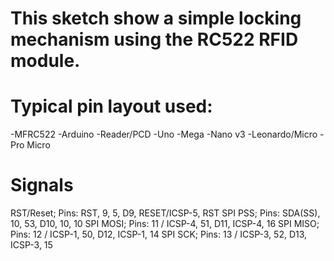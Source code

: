 # This sketch show a simple locking mechanism using the RC522 RFID module.

# Typical pin layout used: 
-MFRC522
-Arduino
-Reader/PCD
-Uno
-Mega
-Nano v3
-Leonardo/Micro
-Pro Micro

# Signals
RST/Reset; Pins: RST, 9, 5, D9, RESET/ICSP-5, RST
SPI PSS; Pins: SDA(SS), 10, 53, D10, 10, 10
SPI MOSI; Pins: 11 / ICSP-4, 51, D11, ICSP-4, 16
SPI MISO; Pins: 12 / ICSP-1, 50, D12, ICSP-1, 14
SPI SCK; Pins: 13 / ICSP-3, 52, D13, ICSP-3, 15
